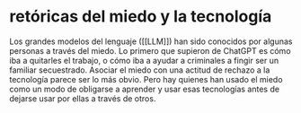 # retóricas del miedo y la tecnología
Los grandes modelos del lenguaje ([[LLM]]) han sido conocidos por algunas personas a través del miedo. Lo primero que supieron de ChatGPT es cómo iba a quitarles el trabajo, o cómo iba a ayudar a criminales a fingir ser un familiar secuestrado. Asociar el miedo con una actitud de rechazo a la tecnología parece ser lo más obvio. Pero hay quienes han usado el miedo como un modo de obligarse a aprender y usar esas tecnologías antes de dejarse usar por ellas a través de otros.
